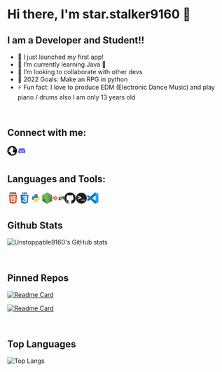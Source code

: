 # Hi there, I'm star.stalker9160 👋

## I am a Developer and Student!!

- 🔭 I just launched my first app!
- 🌱 I’m currently learning Java 🤣
- 👯 I’m looking to collaborate with other devs
- 🥅 2022 Goals: Make an RPG in python
- ⚡ Fun fact: I love to produce EDM (Electronic Dance Music) and play piano / drums also I am only 13 years old

<br />

## Connect with me:

[<img align="left" alt="" width="22px" src="https://raw.githubusercontent.com/iconic/open-iconic/master/svg/globe.svg" />](https://unstoppable9160.github.io/)
[<img align="left" alt="" width="22px" src="https://raw.githubusercontent.com/github/explore/78df643247d429f6cc873026c0622819ad797942/topics/discord/discord.png" />](https://discord.com/users/765808213890695178)

<br />
<br />

## Languages and Tools:

<img align="left" alt="HTML5" width="26px" src="https://raw.githubusercontent.com/github/explore/80688e429a7d4ef2fca1e82350fe8e3517d3494d/topics/html/html.png" />

<img align="left" alt="CSS3" width="26px" src="https://raw.githubusercontent.com/github/explore/80688e429a7d4ef2fca1e82350fe8e3517d3494d/topics/css/css.png" />

[<img align="left" alt="Python" width="26px" src="https://raw.githubusercontent.com/github/explore/80688e429a7d4ef2fca1e82350fe8e3517d3494d/topics/python/python.png" />](https://www.python.org/)

[<img align="left" alt="Node.js" width="26px" src="https://raw.githubusercontent.com/github/explore/80688e429a7d4ef2fca1e82350fe8e3517d3494d/topics/nodejs/nodejs.png" />](https://nodejs.org/en/)

[<img align="left" alt="Git" width="26px" src="https://raw.githubusercontent.com/github/explore/80688e429a7d4ef2fca1e82350fe8e3517d3494d/topics/git/git.png"/>](https://git-scm.com/)

[<img align="left" alt="GitHub" width="26px" src="https://raw.githubusercontent.com/github/explore/78df643247d429f6cc873026c0622819ad797942/topics/github/github.png" />](https://github.com)

[<img align="left" alt="Terminal" width="26px" src="https://raw.githubusercontent.com/github/explore/80688e429a7d4ef2fca1e82350fe8e3517d3494d/topics/terminal/terminal.png" />](https://www.gnu.org/software/bash/)

[<img align="left" alt="Visual Studio Code" width="26px" src="https://raw.githubusercontent.com/github/explore/80688e429a7d4ef2fca1e82350fe8e3517d3494d/topics/visual-studio-code/visual-studio-code.png" />](https://code.visualstudio.com/)

<br />
<br />

## Github Stats

![Unstoppable9160's GitHub stats](https://github-readme-stats.vercel.app/api?username=Unstoppable9160&show_icons=true)

<br />

## Pinned Repos

[![Readme Card](https://github-readme-stats.vercel.app/api/pin/?username=Unstoppable9160&repo=Unstoppable9160)](https://github.com/Unstoppable9160/Unstoppable9160)

[![Readme Card](https://github-readme-stats.vercel.app/api/pin/?username=Unstoppable9160&repo=Unstoppable9160.github.io)](https://github.com/Unstoppable9160/Unstoppable9160.github.io)

<br />

## Top Languages

![Top Langs](https://github-readme-stats.vercel.app/api/top-langs/?username=Unstoppable9160&layout=compact)

